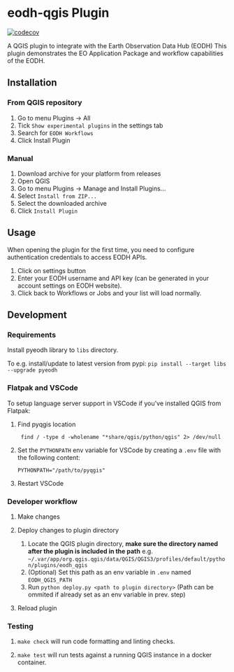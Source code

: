 # eodh-qgis Plugin

[![codecov](https://codecov.io/github/EO-DataHub/eodh-qgis/graph/badge.svg?token=N2VQBHVZN8)](https://codecov.io/github/EO-DataHub/eodh-qgis)

A QGIS plugin to integrate with the Earth Observation Data Hub (EODH)
This plugin demonstrates the EO Application Package and workflow capabilities of the EODH.

## Installation

### From QGIS repository

1. Go to menu Plugins -> All
2. Tick `Show experimental plugins` in the settings tab
3. Search for `EODH Workflows`
4. Click Install Plugin

### Manual

1. Download archive for your platform from releases
2. Open QGIS
3. Go to menu Plugins -> Manage and Install Plugins...
4. Select `Install from ZIP...`
5. Select the downloaded archive
6. Click `Install Plugin`

## Usage

When opening the plugin for the first time, you need to configure authentication credentials to access EODH APIs.

1. Click on settings button
2. Enter your EODH username and API key (can be generated in your account settings on EODH website).
3. Click back to Workflows or Jobs and your list will load normally.

## Development

### Requirements

Install pyeodh library to `libs` directory.

To e.g. install/update to latest version from pypi: `pip install --target libs --upgrade pyeodh`

### Flatpak and VSCode

To setup language server support in VSCode if you've installed QGIS from Flatpak:

1. Find pyqgis location

   ` find / -type d -wholename "*share/qgis/python/qgis" 2> /dev/null`

2. Set the `PYTHONPATH` env variable for VSCode by creating a `.env` file with the following content:

   `PYTHONPATH="/path/to/pyqgis"`

3. Restart VSCode

### Developer workflow

1. Make changes
2. Deploy changes to plugin directory

   1. Locate the QGIS plugin directory, **make sure the directory named after the plugin is included in the path** e.g. `~/.var/app/org.qgis.qgis/data/QGIS/QGIS3/profiles/default/python/plugins/eodh_qgis`
   2. (Optional) Set this path as an env variable in `.env` named `EODH_QGIS_PATH`
   3. Run `python deploy.py <path to plugin directory>` (Path can be ommited if already set as an env variable in prev. step)

3. Reload plugin

### Testing

1. `make check` will run code formatting and linting checks.

2. `make test` will run tests against a running QGIS instance in a docker container.
